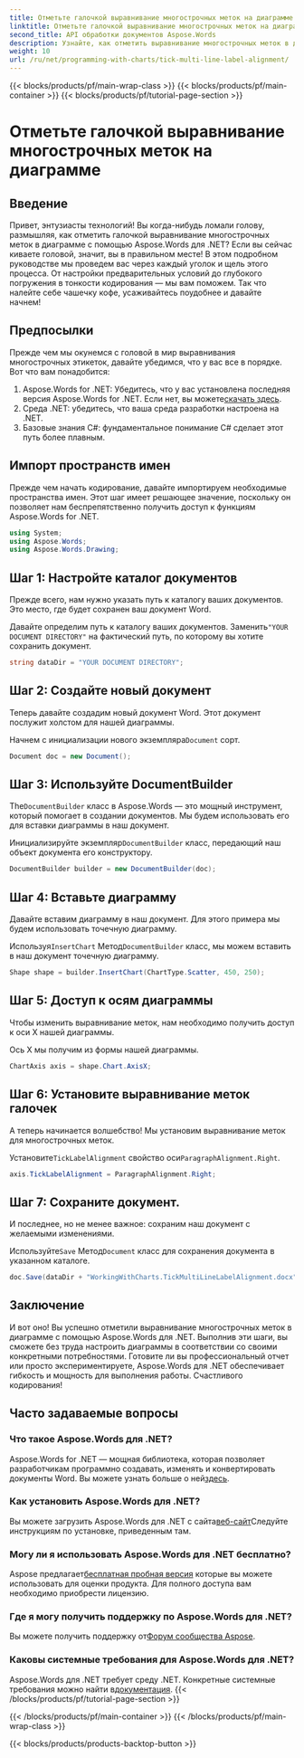 ```yaml
---
title: Отметьте галочкой выравнивание многострочных меток на диаграмме
linktitle: Отметьте галочкой выравнивание многострочных меток на диаграмме
second_title: API обработки документов Aspose.Words
description: Узнайте, как отметить выравнивание многострочных меток в диаграмме с помощью Aspose.Words для .NET с помощью нашего подробного пошагового руководства. Идеально подходит для разработчиков всех уровней.
weight: 10
url: /ru/net/programming-with-charts/tick-multi-line-label-alignment/
---
```


{{< blocks/products/pf/main-wrap-class >}}
{{< blocks/products/pf/main-container >}}
{{< blocks/products/pf/tutorial-page-section >}}

# Отметьте галочкой выравнивание многострочных меток на диаграмме

## Введение

Привет, энтузиасты технологий! Вы когда-нибудь ломали голову, размышляя, как отметить галочкой выравнивание многострочных меток в диаграмме с помощью Aspose.Words для .NET? Если вы сейчас киваете головой, значит, вы в правильном месте! В этом подробном руководстве мы проведем вас через каждый уголок и щель этого процесса. От настройки предварительных условий до глубокого погружения в тонкости кодирования — мы вам поможем. Так что налейте себе чашечку кофе, усаживайтесь поудобнее и давайте начнем!

## Предпосылки

Прежде чем мы окунемся с головой в мир выравнивания многострочных этикеток, давайте убедимся, что у вас все в порядке. Вот что вам понадобится:

1.  Aspose.Words for .NET: Убедитесь, что у вас установлена последняя версия Aspose.Words for .NET. Если нет, вы можете[скачать здесь](https://releases.aspose.com/words/net/).
2. Среда .NET: убедитесь, что ваша среда разработки настроена на .NET.
3. Базовые знания C#: фундаментальное понимание C# сделает этот путь более плавным.

## Импорт пространств имен

Прежде чем начать кодирование, давайте импортируем необходимые пространства имен. Этот шаг имеет решающее значение, поскольку он позволяет нам беспрепятственно получить доступ к функциям Aspose.Words for .NET.

```csharp
using System;
using Aspose.Words;
using Aspose.Words.Drawing;
```

## Шаг 1: Настройте каталог документов

Прежде всего, нам нужно указать путь к каталогу ваших документов. Это место, где будет сохранен ваш документ Word.


 Давайте определим путь к каталогу ваших документов. Заменить`"YOUR DOCUMENT DIRECTORY"` на фактический путь, по которому вы хотите сохранить документ.

```csharp
string dataDir = "YOUR DOCUMENT DIRECTORY";
```

## Шаг 2: Создайте новый документ

Теперь давайте создадим новый документ Word. Этот документ послужит холстом для нашей диаграммы.

 Начнем с инициализации нового экземпляра`Document` сорт.

```csharp
Document doc = new Document();
```

## Шаг 3: Используйте DocumentBuilder

 The`DocumentBuilder` класс в Aspose.Words — это мощный инструмент, который помогает в создании документов. Мы будем использовать его для вставки диаграммы в наш документ.

 Инициализируйте экземпляр`DocumentBuilder` класс, передающий наш объект документа его конструктору.

```csharp
DocumentBuilder builder = new DocumentBuilder(doc);
```

## Шаг 4: Вставьте диаграмму

Давайте вставим диаграмму в наш документ. Для этого примера мы будем использовать точечную диаграмму.

 Используя`InsertChart` Метод`DocumentBuilder` класс, мы можем вставить в наш документ точечную диаграмму.

```csharp
Shape shape = builder.InsertChart(ChartType.Scatter, 450, 250);
```

## Шаг 5: Доступ к осям диаграммы

Чтобы изменить выравнивание меток, нам необходимо получить доступ к оси X нашей диаграммы.

Ось X мы получим из формы нашей диаграммы.

```csharp
ChartAxis axis = shape.Chart.AxisX;
```

## Шаг 6: Установите выравнивание меток галочек

А теперь начинается волшебство! Мы установим выравнивание меток для многострочных меток.

 Установите`TickLabelAlignment` свойство оси`ParagraphAlignment.Right`.

```csharp
axis.TickLabelAlignment = ParagraphAlignment.Right;
```

## Шаг 7: Сохраните документ.

И последнее, но не менее важное: сохраним наш документ с желаемыми изменениями.

 Используйте`Save` Метод`Document` класс для сохранения документа в указанном каталоге.

```csharp
doc.Save(dataDir + "WorkingWithCharts.TickMultiLineLabelAlignment.docx");
```

## Заключение

И вот оно! Вы успешно отметили выравнивание многострочных меток в диаграмме с помощью Aspose.Words для .NET. Выполнив эти шаги, вы сможете без труда настроить диаграммы в соответствии со своими конкретными потребностями. Готовите ли вы профессиональный отчет или просто экспериментируете, Aspose.Words для .NET обеспечивает гибкость и мощность для выполнения работы. Счастливого кодирования!

## Часто задаваемые вопросы

### Что такое Aspose.Words для .NET?

 Aspose.Words for .NET — мощная библиотека, которая позволяет разработчикам программно создавать, изменять и конвертировать документы Word. Вы можете узнать больше о ней[здесь](https://reference.aspose.com/words/net/).

### Как установить Aspose.Words для .NET?

 Вы можете загрузить Aspose.Words для .NET с сайта[веб-сайт](https://releases.aspose.com/words/net/)Следуйте инструкциям по установке, приведенным там.

### Могу ли я использовать Aspose.Words для .NET бесплатно?

 Aspose предлагает[бесплатная пробная версия](https://releases.aspose.com/) которые вы можете использовать для оценки продукта. Для полного доступа вам необходимо приобрести лицензию.

### Где я могу получить поддержку по Aspose.Words для .NET?

 Вы можете получить поддержку от[Форум сообщества Aspose](https://forum.aspose.com/c/words/8).

### Каковы системные требования для Aspose.Words для .NET?

 Aspose.Words для .NET требует среду .NET. Конкретные системные требования можно найти в[документация](https://reference.aspose.com/words/net/).
{{< /blocks/products/pf/tutorial-page-section >}}

{{< /blocks/products/pf/main-container >}}
{{< /blocks/products/pf/main-wrap-class >}}

{{< blocks/products/products-backtop-button >}}
